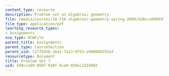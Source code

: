 ```yaml
---
content_type: resource
description: Problem set on algebraic geometry.
file: /media/courses/18-726-algebraic-geometry-spring-2009/5d8cca990597928f6ce9026ec2255002_MIT18_726s09_pset07.pdf
file_type: application/pdf
learning_resource_types:
- Assignments
ocw_type: OCWFile
parent_title: Assignments
parent_type: CourseSection
parent_uid: c1775d16-16a1-7a13-9723-e998886255a3
resourcetype: Document
title: Problem Set 7
uid: 5d8cca99-0597-928f-6ce9-026ec2255002
---
```

